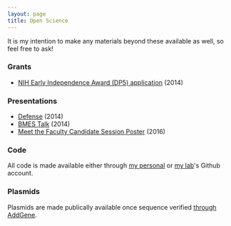 ```yaml
---
layout: page
title: Open Science
---
```


It is my intention to make any materials beyond these available as well, so feel free to ask!

### Grants

- [NIH Early Independence Award (DP5) application](/public/files/Opensci-DP5_redacted.pdf) (2014)

### Presentations

- [Defense](/public/files/Opensci-DefensePresentation.pdf) (2014)
- [BMES Talk](/public/files/Opensci-BMES-Talk-2014.pdf) (2014)
- [Meet the Faculty Candidate Session Poster](/public/files/Opensci-MTFC-Session-BMES-2016.pdf) (2016)

### Code

All code is made available either through [my personal](https://github.com/thanatosmin) or [my lab](https://github.com/meyer-lab)'s Github account.

### Plasmids

Plasmids are made publically available once sequence verified [through AddGene](https://www.addgene.org/Aaron_Meyer/).
